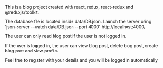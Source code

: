 This is a blog project created with react, redux, react-redux and @reduxjs/toolkit.

The database file is located inside data/DB.json. 
Launch the server using 'json-server --watch data/DB.json --port 4000'
http://localhost:4000/

The user can only read blog post if the user is not logged in.

If the user is logged in, the user can view blog post, delete blog post, create blog post and view profile.

Feel free to register with your details and you will be logged in automatically
